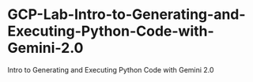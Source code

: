 # GCP-Lab-Intro-to-Generating-and-Executing-Python-Code-with-Gemini-2.0
Intro to Generating and Executing Python Code with Gemini 2.0
